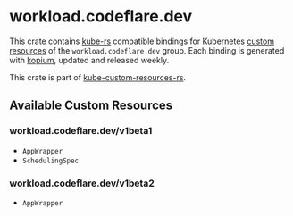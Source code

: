 <!--
SPDX-FileCopyrightText: The kube-custom-resources-rs Authors
SPDX-License-Identifier: 0BSD
 -->

# workload.codeflare.dev

This crate contains [kube-rs](https://kube.rs/) compatible bindings for Kubernetes [custom resources](https://kubernetes.io/docs/tasks/extend-kubernetes/custom-resources/custom-resource-definitions/) of the `workload.codeflare.dev` group. Each binding is generated with [kopium](https://github.com/kube-rs/kopium), updated and released weekly.

This crate is part of [kube-custom-resources-rs](https://github.com/metio/kube-custom-resources-rs).

## Available Custom Resources

### workload.codeflare.dev/v1beta1
- `AppWrapper`
- `SchedulingSpec`
### workload.codeflare.dev/v1beta2
- `AppWrapper`
